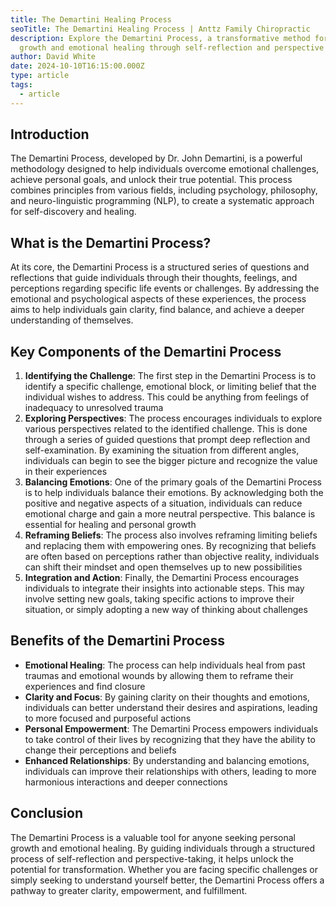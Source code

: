 ```yaml
---
title: The Demartini Healing Process
seoTitle: The Demartini Healing Process | Anttz Family Chiropractic
description: Explore the Demartini Process, a transformative method for personal
  growth and emotional healing through self-reflection and perspective shifts.
author: David White
date: 2024-10-10T16:15:00.000Z
type: article
tags:
  - article
---
```

## Introduction

The Demartini Process, developed by Dr. John Demartini, is a powerful methodology designed to help individuals overcome emotional challenges, achieve personal goals, and unlock their true potential. This process combines principles from various fields, including psychology, philosophy, and neuro-linguistic programming (NLP), to create a systematic approach for self-discovery and healing.

## What is the Demartini Process?

At its core, the Demartini Process is a structured series of questions and reflections that guide individuals through their thoughts, feelings, and perceptions regarding specific life events or challenges. By addressing the emotional and psychological aspects of these experiences, the process aims to help individuals gain clarity, find balance, and achieve a deeper understanding of themselves.

## Key Components of the Demartini Process

1. **Identifying the Challenge**: The first step in the Demartini Process is to identify a specific challenge, emotional block, or limiting belief that the individual wishes to address. This could be anything from feelings of inadequacy to unresolved trauma
2. **Exploring Perspectives**: The process encourages individuals to explore various perspectives related to the identified challenge. This is done through a series of guided questions that prompt deep reflection and self-examination. By examining the situation from different angles, individuals can begin to see the bigger picture and recognize the value in their experiences
3. **Balancing Emotions**: One of the primary goals of the Demartini Process is to help individuals balance their emotions. By acknowledging both the positive and negative aspects of a situation, individuals can reduce emotional charge and gain a more neutral perspective. This balance is essential for healing and personal growth
4. **Reframing Beliefs**: The process also involves reframing limiting beliefs and replacing them with empowering ones. By recognizing that beliefs are often based on perceptions rather than objective reality, individuals can shift their mindset and open themselves up to new possibilities
5. **Integration and Action**: Finally, the Demartini Process encourages individuals to integrate their insights into actionable steps. This may involve setting new goals, taking specific actions to improve their situation, or simply adopting a new way of thinking about challenges

## Benefits of the Demartini Process

* **Emotional Healing**: The process can help individuals heal from past traumas and emotional wounds by allowing them to reframe their experiences and find closure
* **Clarity and Focus**: By gaining clarity on their thoughts and emotions, individuals can better understand their desires and aspirations, leading to more focused and purposeful actions
* **Personal Empowerment**: The Demartini Process empowers individuals to take control of their lives by recognizing that they have the ability to change their perceptions and beliefs
* **Enhanced Relationships**: By understanding and balancing emotions, individuals can improve their relationships with others, leading to more harmonious interactions and deeper connections

## Conclusion

The Demartini Process is a valuable tool for anyone seeking personal growth and emotional healing. By guiding individuals through a structured process of self-reflection and perspective-taking, it helps unlock the potential for transformation. Whether you are facing specific challenges or simply seeking to understand yourself better, the Demartini Process offers a pathway to greater clarity, empowerment, and fulfillment.
